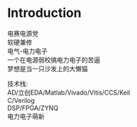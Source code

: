 # Introduction

电赛电源党  
软硬兼修  
电气-电力电子  
一个在电源弱校搞电力电子的苦逼  
梦想是当一只沙发上的大懒猫  

技术栈:  
AD/立创EDA/Matlab/Vivado/Vitis/CCS/Keil  
C/Verilog  
DSP/FPGA/ZYNQ  
电力电子萌新  
